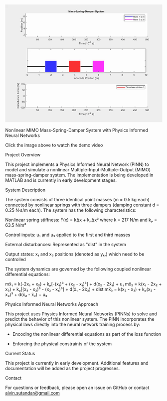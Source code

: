 ![Mass Spring Damper Animation](3c8332237d0380.gif)

Nonlinear MIMO Mass-Spring-Damper System with Physics Informed Neural Networks

Click the image above to watch the demo video

Project Overview

This project implements a Physics Informed Neural Network (PINN) to model and simulate a nonlinear Multiple-Input-Multiple-Output (MIMO) mass-spring-damper system. The implementation is being developed in MATLAB and is currently in early development stages.

System Description

The system consists of three identical point masses (m = 0.5 kg each) connected by nonlinear springs with three dampers (damping constant d = 0.25 N·s/m each). The system has the following characteristics:

Nonlinear spring stiffness: F(x) = kΔx + kₚΔx³ where k = 217 N/m and kₚ = 63.5 N/m³

Control inputs: u₁ and u₃ applied to the first and third masses

External disturbances: Represented as "dist" in the system

Output states: x₁ and x₃ positions (denoted as yₖᵣ) which need to be controlled

The system dynamics are governed by the following coupled nonlinear differential equations:

mẍ₁ = k(-2x₁ + x₂) + kₚ[-(x₁)³ + (x₂ - x₁)³] + d(ẋ₂ - 2ẋ₁) + u₁
mẍ₂ = k(x₁ - 2x₂ + x₃) + kₚ[(x₃ - x₂)³ - (x₂ - x₁)³] + d(ẋ₁ - 2ẋ₂) + dist
mẍ₃ = k(x₂ - x₃) + kₚ(x₂ - x₃)³ + d(ẋ₂ - ẋ₃) + u₃


Physics Informed Neural Networks Approach

This project uses Physics Informed Neural Networks (PINNs) to solve and predict the behavior of this nonlinear system. The PINN incorporates the physical laws directly into the neural network training process by:

- Encoding the nonlinear differential equations as part of the loss function

- Enforcing the physical constraints of the system

Current Status

This project is currently in early development. Additional features and documentation will be added as the project progresses.

Contact

For questions or feedback, please open an issue on GitHub or contact alvin.sutandar@gmail.com
